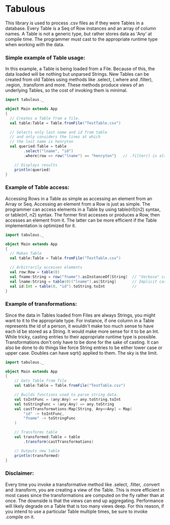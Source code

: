# Tabulous
This library is used to process .csv files as if they were Tables in a database.  Every Table is a Seq of Row instances and an array of column names.  A Table is not a generic type, but rather stores data as 'Any' at compile time.  The programmer must cast to the appropriate runtime type when working with the data.

### Simple example of Table usage:
In this example, a Table is being loaded from a File.  Because of this, the data loaded will be nothing but unparsed Strings.  New Tables can be created from old Tables using methods like .select, (.where and .filter), .region, .transform and more. These methods produce views of an underlying Tables, so the cost of invoking them is minimal.

```scala
import tabulous._

object Main extends App
{
  // Creates a Table from a file.
  val table:Table = Table.fromFile("TestTable.csv")

  // Selects only last name and id from table
  // and only considers the lines at which
  // the last name is henryton
  val queried:Table = table
		.select("lname", "id")
		.where{row => row("lname") == "henryton"}   // .filter() is also acceptable

    // Displays results
    println(queried)
}
```

### Example of Table access:
Accessing Rows in a Table as simple as accessing an element from an Array or Seq.  Accessing an element from a Row is just as simple.  The programmer can access elements in a Table by using table(n1)(n2) syntax, or table(n1, n2) syntax.  The former first accesses or produces a Row, then accesses an element from it.  The latter can be more efficient if the Table implementation is optimized for it.

```scala
import tabulous._

object Main extends App
{
  // Makes Table
  val table:Table = Table.fromFile("TestTable.csv")

  // Arbitrarily accesses elements
  val row:Row = table(0)
  val fname:String = row("fname").asInstanceOf[String]  // "Verbose" cast
  val lname:String = table(0)("lname").as[String]       // Implicit cast.
  val id:Int = table(0, "id").toString.toInt            //
}
```


### Example of transformations:
Since the data in Tables loaded from Files are always Strings, you might want to it to the appropriate type.  For instance, if one column in a Table represents the id of a person, it wouldn't make too much sense to have each id be stored as a String.  It would make more sense for it to be an Int.  While tricky, casting entries to their appropriate runtime type is possible.  Transformations don't only have to be done for the sake of casting.  It can also be done to do things like force String entries to be either lower case or upper case.  Doubles can have sqrt() applied to them.  The sky is the limit.

```scala
import tabulous._

object Main extends App
{
	// Gets Table from file
	val table:Table = Table.fromFile("TestTable.csv")

	// Builds functions used to parse string data.
	val toIntFunc = (any:Any) => any.toString.toInt
	val toStringFunc = (any:Any) => any.toString
	val castTransformations:Map[String, Any=>Any] = Map(
		"id" -> toIntFunc,
		"fname" -> toStringFunc
	)

	// Transforms table
	val transformed:Table = table
		.transform(castTransformations)

	// Outputs new table
	println(transformed)
}
```

### Disclaimer:
Every time you invoke a transformative method like .select, .filter, .convert and .transform, you are creating a view of the Table.  This is more efficient in most cases since the transformations are computed on the fly rather than at once.  The downside is that the views can end up aggregating.  Performance will likely degrade on a Table that is too many views deep.  For this reason, if you intend to use a particular Table multiple times, be sure to invoke .compile on it.
